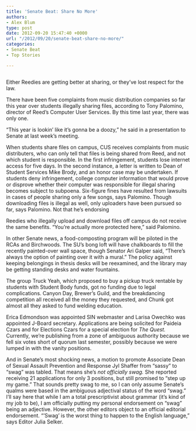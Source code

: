 ```yaml
---
title: 'Senate Beat: Share No More'
authors:
- Alex Blum
type: post
date: 2012-09-20 15:47:40 +0000
url: "/2012/09/20/senate-beat-share-no-more/"
categories:
- Senate Beat
- Top Stories

---
```

<a href="http://www.reedquest.org/2012/09/senate-beat-share-no-more/senatebeatslider/" rel="attachment wp-att-1628"><img class="alignnone size-full wp-image-1628" title="Senate Meeting" src="https://i2.wp.com/www.reedquest.org/wp-content/uploads/2012/09/senatebeatslider.jpg?resize=770%2C430" alt="" data-recalc-dims="1" /></a>

Either Reedies are getting better at sharing, or they&#8217;ve lost respect for the law.

There have been five complaints from music distribution companies so far this year over students illegally sharing files, according to Tony Palomino, director of Reed&#8217;s Computer User Services. By this time last year, there was only one.

“This year is lookin&#8217; like it&#8217;s gonna be a doozy,” he said in a presentation to Senate at last week&#8217;s meeting.

When students share files on campus, CUS receives complaints from music distributers, who can only tell that files is being shared from Reed, and not which student is responsible. In the first infringement, students lose internet access for five days. In the second instance, a letter is written to Dean of Student Services Mike Brody, and an honor case may be undertaken. If students deny infringement, college computer information that would prove or disprove whether their computer was responsible for illegal sharing becomes subject to subpoena. Six-figure fines have resulted from lawsuits in cases of people sharing only a few songs, says Palomino. Though downloading files is illegal as well, only uploaders have been pursued so far, says Palomino. Not that he&#8217;s endorsing

Reedies who illegally upload and download files off campus do not receive the same benefits. “You&#8217;re actually more protected here,” said Palomino.

In other Senate news, a food-composting program will be piloted in the RCAs and Birchwoods. The SU&#8217;s bong loft will have chalkboards to fill the recently painted-over wall space, though Senator Ari Galper said, “There&#8217;s always the option of painting over it with a mural.” The policy against keeping belongings in thesis desks will be reexamined, and the library may be getting standing desks and water fountains.

The group Truck Yeah, which proposed to buy a pickup truck rentable by students with Student Body funds, got no funding due to legal complications. Canyon Day, Brewer&#8217;s Guild, and the breakdancing competition all received all the money they requested, and Chunk got almost all they asked to fund welding education.

Erica Edmondson was appointed SIN webmaster and Larisa Owechko was appointed J-Board secretary. Applications are being solicited for Paideia Czars and for Elections Czars for a special election for _The Quest._ Currently, we&#8217;re publishing from a zone of ambiguous authority because we fell six votes short of quorum last semester, possibly because we were lumped in with the vanity positions.

And in Senate&#8217;s most shocking news, a motion to promote Associate Dean of Sexual Assault Prevention and Response Jyl Shaffer from “sassy” to “swag” was tabled. That means she&#8217;s _not officially swag._ She reported receiving 21 applications for only 3 positions, but still promised to “step up my game.” That sounds pretty swag to me, so I can only assume Senate&#8217;s qualms were based in the ambiguous adjectival status of the word “swag.” I&#8217;ll say here that while I am a total prescriptivist about grammar (it&#8217;s kind of my job to be), I am officially putting my personal endorsement on “swag” being an adjective. However, the other editors object to an official editorial endorsement. “&#8217;Swag&#8217; is the worst thing to happen to the English language,” says Editor Julia Selker.